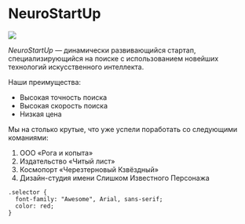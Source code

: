 # NeuroStartUp

![](https://netology-code.github.io/git-homeworks/introduction/assets/logo.png)

*NeuroStartUp* — динамически развивающийся стартап, специализирующийся на поиске с использованием 
 новейших технологий искусственного интеллекта.

Наши преимущества:
* Высокая точность поиска
* Высокая скорость поиска
* Низкая цена

Мы на столько крутые, что уже успели поработать со следующими команиями:
1.  ООО «Рога и копыта»
2.  Издательство «Читый лист»
3.  Космопорт «Черезтерновый Кзвёздный»
4.  Дизайн-студия имени Слишком Известного Персонажа

```
.selector {
  font-family: "Awesome", Arial, sans-serif;
  color: red;
}